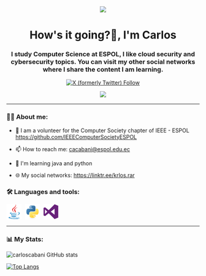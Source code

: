 <div id="header" align="center">
  <img src="https://media.giphy.com/media/077i6AULCXc0FKTj9s/giphy.gif" width="200" />
  <h1 align="center">How's it going?👋, I'm Carlos</h1>
  <h3 align="center"> I study Computer Science at ESPOL, I like cloud security and cybersecurity topics. You can visit my other social networks where I share the content I am learning.</h3>
</div>

<div id="header" align="center">
  <a href ="https://twitter.com/KRLOSS_RAR">
    <img alt="X (formerly Twitter) Follow" src="https://img.shields.io/twitter/follow/KRLOSS_RAR?style=for-the-badge&logo=X&logoColor=green"> 
  </a>
</div> 

<div id="header" align="center">
  
  ![](https://komarev.com/ghpvc/?username=carloscabani&style=for-the-badge) 
  
</div>

  
---

### 👨‍💻 About me: 

- 🏫 I am a volunteer for the Computer Society chapter of IEEE - ESPOL https://github.com/IEEEComputerSocietyESPOL

- 📫 How to reach me: cacabani@espol.edu.ec

- 🌱 I'm learning java and python

- 🌐 My social networks: https://linktr.ee/krlos.rar

<div align="left">
  <h3>🛠️ Languages and tools:</h3>
  <div>
    <img src="https://github.com/devicons/devicon/blob/master/icons/java/java-original.svg" title="Java" alt="Java" width="40" height="40"/>&nbsp;
    <img src="https://github.com/devicons/devicon/blob/master/icons/python/python-original.svg" title="Java" alt="Java" width="40" height="40"/>&nbsp;
    <img src="https://github.com/devicons/devicon/blob/master/icons/visualstudio/visualstudio-plain.svg" title="Java" alt="Java" width="40" height="40"/>&nbsp;
  </div>
</div>

---

### 📊 My Stats:


![carloscabani GitHub stats](https://github-readme-stats.vercel.app/api?username=carloscabani&show_icons=true&theme=radical) 


[![Top Langs](https://github-readme-stats.vercel.app/api/top-langs/?username=carloscabani&theme=tokyonight)](https://github.com/carloscabani/github-readme-stats) 

